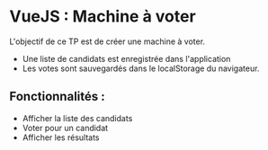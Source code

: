 # VueJS : Machine à voter

L'objectif de ce TP est de créer une machine à voter.

- Une liste de candidats est enregistrée dans l'application
- Les votes sont sauvegardés dans le localStorage du navigateur.

## Fonctionnalités : 

- Afficher la liste des candidats
- Voter pour un candidat
- Afficher les résultats